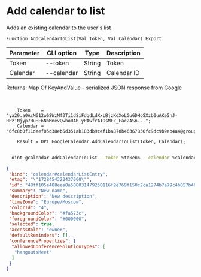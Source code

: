﻿---
sidebar_position: 2
---

# Add calendar to list
 Adds an existing calendar to the user's list



`Function AddCalendarToList(Val Token, Val Calendar) Export`

  | Parameter | CLI option | Type | Description |
  |-|-|-|-|
  | Token | --token | String | Token |
  | Calendar | --calendar | String | Calendar ID |

  
  Returns:  Map Of KeyAndValue - serialized JSON response from Google

<br/>




```bsl title="Code example"
    Token    = "ya29.a0AcM612w6SWzMf3Ti1dSiFdgdLdXxLBjzKdXoLGuGDHoSXzb0uAKe5hJ-HPz1Njyp7HuHE6NnMnevQwbo0AR-yPAwfrA1OsMFZ_Fac2ASn...";
    Calendar = "6fc8b0f11deef05d38eb5d351ab183db9cef1ba870b46367836fc9dc9b9eb4a4@group.calendar.google.com";

    Result = OPI_GoogleCalendar.AddCalendarToList(Token, Calendar);
```



```sh title="CLI command example"
    
  oint gcalendar AddCalendarToList --token %token% --calendar %calendar%

```

```json title="Result"
{
 "kind": "calendar#calendarListEntry",
 "etag": "\"1728454322437000\"",
 "id": "48ff105e488eea0a588031479250116f2e769f150c2ca1274b7e79c4b057b46b@group.calendar.google.com",
 "summary": "New name",
 "description": "New description",
 "timeZone": "Europe/Moscow",
 "colorId": "4",
 "backgroundColor": "#fa573c",
 "foregroundColor": "#000000",
 "selected": true,
 "accessRole": "owner",
 "defaultReminders": [],
 "conferenceProperties": {
  "allowedConferenceSolutionTypes": [
   "hangoutsMeet"
  ]
 }
}
```
